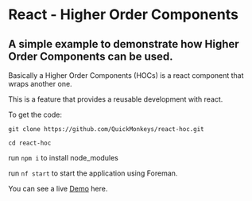 # React - Higher Order Components

## A simple example to demonstrate how Higher Order Components can be used.

Basically a Higher Order Components (HOCs) is a react component that wraps another one.

This is a feature that provides a reusable development with react.

To get the code:

`git clone https://github.com/QuickMonkeys/react-hoc.git`

`cd react-hoc`

run `npm i` to install node_modules

run `nf start` to start the application using Foreman.

You can see a live [Demo](http://react-hoc-quick.herokuapp.com/) here.